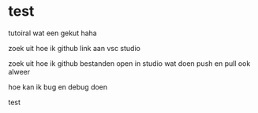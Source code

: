 # test
tutoiral
wat een gekut haha 

zoek uit hoe ik github link aan vsc studio

zoek uit hoe ik github bestanden open in studio
wat doen push en pull ook alweer

hoe kan ik bug en debug doen

test
